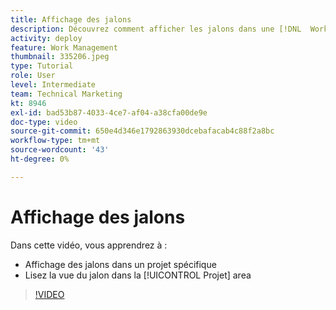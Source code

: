 ```yaml
---
title: Affichage des jalons
description: Découvrez comment afficher les jalons dans une [!DNL  Workfront] et utilisez la vue du jalon dans la [!UICONTROL Projet] zone.
activity: deploy
feature: Work Management
thumbnail: 335206.jpeg
type: Tutorial
role: User
level: Intermediate
team: Technical Marketing
kt: 8946
exl-id: bad53b87-4033-4ce7-af04-a38cfa00de9e
doc-type: video
source-git-commit: 650e4d346e1792863930dcebafacab4c88f2a8bc
workflow-type: tm+mt
source-wordcount: '43'
ht-degree: 0%

---
```


# Affichage des jalons

Dans cette vidéo, vous apprendrez à :

* Affichage des jalons dans un projet spécifique
* Lisez la vue du jalon dans la [!UICONTROL Projet] area

>[!VIDEO](https://video.tv.adobe.com/v/335206/?quality=12&learn=on)
